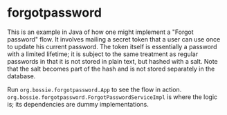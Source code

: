 # forgotpassword

This is an example in Java of how one might implement a "Forgot password" flow. It involves mailing a secret token that a user can use once
to update his current password. The token itself is essentially a password with a limited lifetime; it is subject to the same treatment
as regular passwords in that it is not stored in plain text, but hashed with a salt. Note that the salt becomes part of the hash and is
not stored separately in the database.

Run `org.bossie.forgotpassword.App` to see the flow in action. `org.bossie.forgotpassword.ForgotPasswordServiceImpl` is where the logic
is; its dependencies are dummy implementations.
